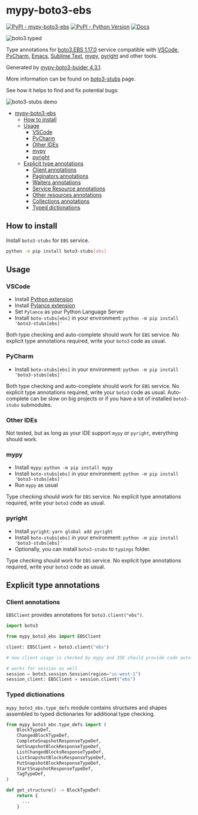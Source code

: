 # mypy-boto3-ebs

[![PyPI - mypy-boto3-ebs](https://img.shields.io/pypi/v/mypy-boto3-ebs.svg?color=blue)](https://pypi.org/project/mypy-boto3-ebs)
[![PyPI - Python Version](https://img.shields.io/pypi/pyversions/mypy-boto3-ebs.svg?color=blue)](https://pypi.org/project/mypy-boto3-ebs)
[![Docs](https://img.shields.io/readthedocs/mypy-boto3-builder.svg?color=blue)](https://mypy-boto3-builder.readthedocs.io/)

![boto3.typed](https://github.com/vemel/mypy_boto3_builder/raw/master/logo.png)

Type annotations for
[boto3.EBS 1.17.0](https://boto3.amazonaws.com/v1/documentation/api/1.17.0/reference/services/ebs.html#EBS) service
compatible with
[VSCode](https://code.visualstudio.com/),
[PyCharm](https://www.jetbrains.com/pycharm/),
[Emacs](https://www.gnu.org/software/emacs/),
[Sublime Text](https://www.sublimetext.com/),
[mypy](https://github.com/python/mypy),
[pyright](https://github.com/microsoft/pyright)
and other tools.

Generated by [mypy-boto3-buider 4.3.1](https://github.com/vemel/mypy_boto3_builder).

More information can be found on [boto3-stubs](https://pypi.org/project/boto3-stubs/) page.

See how it helps to find and fix potential bugs:

![boto3-stubs demo](https://github.com/vemel/mypy_boto3_builder/raw/master/demo.gif)

- [mypy-boto3-ebs](#mypy-boto3-ebs)
  - [How to install](#how-to-install)
  - [Usage](#usage)
    - [VSCode](#vscode)
    - [PyCharm](#pycharm)
    - [Other IDEs](#other-ides)
    - [mypy](#mypy)
    - [pyright](#pyright)
  - [Explicit type annotations](#explicit-type-annotations)
    - [Client annotations](#client-annotations)
    - [Paginators annotations](#paginators-annotations)
    - [Waiters annotations](#waiters-annotations)
    - [Service Resource annotations](#service-resource-annotations)
    - [Other resources annotations](#other-resources-annotations)
    - [Collections annotations](#collections-annotations)
    - [Typed dictionations](#typed-dictionations)

## How to install

Install `boto3-stubs` for `EBS` service.

```bash
python -m pip install boto3-stubs[ebs]
```

## Usage

### VSCode

- Install [Python extension](https://marketplace.visualstudio.com/items?itemName=ms-python.python)
- Install [Pylance extension](https://marketplace.visualstudio.com/items?itemName=ms-python.vscode-pylance)
- Set `Pylance` as your Python Language Server
- Install `boto-stubs[ebs]` in your environment: `python -m pip install 'boto3-stubs[ebs]'`

Both type checking and auto-complete should work for `EBS` service.
No explicit type annotations required, write your `boto3` code as usual.

### PyCharm

- Install `boto-stubs[ebs]` in your environment: `python -m pip install 'boto3-stubs[ebs]'`

Both type checking and auto-complete should work for `EBS` service.
No explicit type annotations required, write your `boto3` code as usual.
Auto-complete can be slow on big projects or if you have a lot of installed `boto3-stubs` submodules.

### Other IDEs

Not tested, but as long as your IDE support `mypy` or `pyright`, everything should work.

### mypy

- Install `mypy`: `python -m pip install mypy`
- Install `boto-stubs[ebs]` in your environment: `python -m pip install 'boto3-stubs[ebs]'`
- Run `mypy` as usual

Type checking should work for `EBS` service.
No explicit type annotations required, write your `boto3` code as usual.

### pyright

- Install `pyright`: `yarn global add pyright`
- Install `boto-stubs[ebs]` in your environment: `python -m pip install 'boto3-stubs[ebs]'`
- Optionally, you can install `boto3-stubs` to `typings` folder.

Type checking should work for `EBS` service.
No explicit type annotations required, write your `boto3` code as usual.

## Explicit type annotations

### Client annotations

`EBSClient` provides annotations for `boto3.client("ebs")`.

```python
import boto3

from mypy_boto3_ebs import EBSClient

client: EBSClient = boto3.client("ebs")

# now client usage is checked by mypy and IDE should provide code auto-complete

# works for session as well
session = boto3.session.Session(region="us-west-1")
session_client: EBSClient = session.client("ebs")
```








### Typed dictionations

`mypy_boto3_ebs.type_defs` module contains structures and shapes assembled
to typed dictionaries for additional type checking.

```python
from mypy_boto3_ebs.type_defs import (
    BlockTypeDef,
    ChangedBlockTypeDef,
    CompleteSnapshotResponseTypeDef,
    GetSnapshotBlockResponseTypeDef,
    ListChangedBlocksResponseTypeDef,
    ListSnapshotBlocksResponseTypeDef,
    PutSnapshotBlockResponseTypeDef,
    StartSnapshotResponseTypeDef,
    TagTypeDef,
)

def get_structure() -> BlockTypeDef:
    return {
      ...
    }
```
